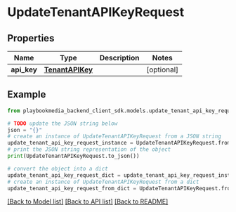 # UpdateTenantAPIKeyRequest


## Properties

Name | Type | Description | Notes
------------ | ------------- | ------------- | -------------
**api_key** | [**TenantAPIKey**](TenantAPIKey.md) |  | [optional] 

## Example

```python
from playbookmedia_backend_client_sdk.models.update_tenant_api_key_request import UpdateTenantAPIKeyRequest

# TODO update the JSON string below
json = "{}"
# create an instance of UpdateTenantAPIKeyRequest from a JSON string
update_tenant_api_key_request_instance = UpdateTenantAPIKeyRequest.from_json(json)
# print the JSON string representation of the object
print(UpdateTenantAPIKeyRequest.to_json())

# convert the object into a dict
update_tenant_api_key_request_dict = update_tenant_api_key_request_instance.to_dict()
# create an instance of UpdateTenantAPIKeyRequest from a dict
update_tenant_api_key_request_from_dict = UpdateTenantAPIKeyRequest.from_dict(update_tenant_api_key_request_dict)
```
[[Back to Model list]](../README.md#documentation-for-models) [[Back to API list]](../README.md#documentation-for-api-endpoints) [[Back to README]](../README.md)


